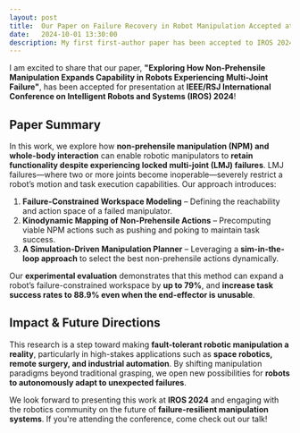 ```yaml
---
layout: post
title:  Our Paper on Failure Recovery in Robot Manipulation Accepted at IROS 2024!
date:   2024-10-01 13:30:00
description: My first first-author paper has been accepted to IROS 2024!
---
```

I am excited to share that our paper, **"Exploring How Non-Prehensile Manipulation Expands Capability in Robots Experiencing Multi-Joint Failure"**, has been accepted for presentation at **IEEE/RSJ International Conference on Intelligent Robots and Systems (IROS) 2024**!

## **Paper Summary**
In this work, we explore how **non-prehensile manipulation (NPM) and whole-body interaction** can enable robotic manipulators to **retain functionality despite experiencing locked multi-joint (LMJ) failures**. LMJ failures—where two or more joints become inoperable—severely restrict a robot’s motion and task execution capabilities. Our approach introduces:

1. **Failure-Constrained Workspace Modeling** – Defining the reachability and action space of a failed manipulator.  
2. **Kinodynamic Mapping of Non-Prehensile Actions** – Precomputing viable NPM actions such as pushing and poking to maintain task success.  
3. **A Simulation-Driven Manipulation Planner** – Leveraging a **sim-in-the-loop approach** to select the best non-prehensile actions dynamically.  

Our **experimental evaluation** demonstrates that this method can expand a robot’s failure-constrained workspace by **up to 79%**, and **increase task success rates to 88.9% even when the end-effector is unusable**.

## **Impact & Future Directions**
This research is a step toward making **fault-tolerant robotic manipulation a reality**, particularly in high-stakes applications such as **space robotics, remote surgery, and industrial automation**. By shifting manipulation paradigms beyond traditional grasping, we open new possibilities for **robots to autonomously adapt to unexpected failures**.

We look forward to presenting this work at **IROS 2024** and engaging with the robotics community on the future of **failure-resilient manipulation systems**. If you're attending the conference, come check out our talk!

